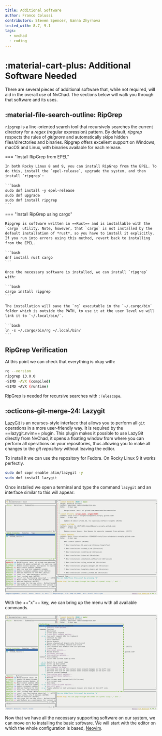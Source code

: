 ```yaml
---
title: Additional Software
author: Franco Colussi
contributors: Steven Spencer, Ganna Zhyrnova
tested_with: 8.7, 9.1
tags:
  - nvchad
  - coding
---
```


# :material-cart-plus: Additional Software Needed

There are several pieces of additional software that, while not required, will aid in the overall use of NvChad. The sections below will walk you through that software and its uses.

## :material-file-search-outline: RipGrep

`ripgrep` is a line-oriented search tool that recursively searches the current directory for a *regex* (regular expression) pattern. By default, *ripgrep* respects the rules of *gitignore* and automatically skips hidden files/directories and binaries. Ripgrep offers excellent support on Windows, macOS and Linux, with binaries available for each release.

=== "Install RipGrep from EPEL"

    In both Rocky Linux 8 and 9, you can install RipGrep from the EPEL. To do this, install the `epel-release`, upgrade the system, and then install `ripgrep`:

    ```bash
    sudo dnf install -y epel-release
    sudo dnf upgrade
    sudo dnf install ripgrep
    ```

=== "Install RipGrep using cargo"

    Ripgrep is software written in ==Rust== and is installable with the `cargo` utility. Note, however, that `cargo` is not installed by the default installation of *rust*, so you have to install it explicitly. If you run into errors using this method, revert back to installing from the EPEL.

    ```bash
    dnf install rust cargo
    ```

    Once the necessary software is installed, we can install `ripgrep` with:

    ```bash
    cargo install ripgrep
    ```

    The installation will save the `rg` executable in the `~/.cargo/bin` folder which is outside the PATH, to use it at the user level we will link it to `~/.local/bin/`.

    ```bash
    ln -s ~/.cargo/bin/rg ~/.local/bin/
    ```

## RipGrep Verification

At this point we can check that everything is okay with:

```bash
rg --version
ripgrep 13.0.0
-SIMD -AVX (compiled)
+SIMD +AVX (runtime)
```

RipGrep is needed for recursive searches with `:Telescope`.

## :octicons-git-merge-24: Lazygit

[LazyGit](https://github.com/jesseduffield/lazygit) is an ncurses-style interface that allows you to perform all `git` operations in a more user-friendly way. It is required by the ==lazygit.nvim== plugin. This plugin makes it possible to use LazyGit directly from NvChad, it opens a floating window from where you can perform all operations on your repositories, thus allowing you to make all changes to the *git repository* without leaving the editor.

To install it we can use the repository for Fedora. On Rocky Linux 9 it works perfectly.

```bash
sudo dnf copr enable atim/lazygit -y
sudo dnf install lazygit
```

Once installed we open a terminal and type the command `lazygit` and an interface similar to this will appear:

![LazyGit UI](images/lazygit_ui.png)

With the ++"x"++ key, we can bring up the menu with all available commands.

![LazyGit UI](images/lazygit_menu.png)

Now that we have all the necessary supporting software on our system, we can move on to installing the basic software. We will start with the editor on which the whole configuration is based, [Neovim](install_nvim.md).
